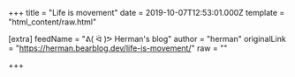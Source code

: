 
+++
title = "Life is movement"
date = 2019-10-07T12:53:01.000Z
template = "html_content/raw.html"

[extra]
feedName = "ᕕ( ᐛ )ᕗ Herman's blog"
author = "herman"
originalLink = "https://herman.bearblog.dev/life-is-movement/"
raw = ""

+++

